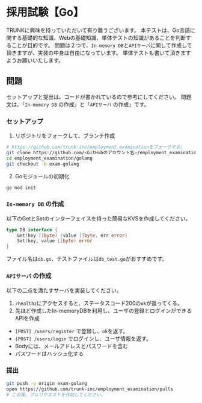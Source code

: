 # 採用試験【Go】

TRUNKに興味を持っていただいて有り難うございます。
本テストは、Go言語に関する基礎的な知識、Webの基礎知識、単体テストの知識があることを判断することが目的です。
問題は２つで、`In-memory DB`と`APIサーバ`に関して作成して頂きますが、実装の中身は自由になっています。
単体テストも書いて頂きますようお願いいたします。


## 問題

セットアップと提出は、コードが書かれているので参考にしてください。
問題文は、「`In-memory DB` の作成」と「`APIサーバ` の作成」です。

### セットアップ

1. リポジトリをフォークして、ブランチ作成
```bash
# https://github.com/trunk-inc/employment_examinationをフォークする。
git clone https://github.com/<GitHubのアカウント名>/employment_examination
cd employment_examination/golang
git checkout -b exam-golang
```

2. Goモジュールの初期化
```bash
go mod init
```

### `In-memory DB` の作成

以下のGetとSetのインターフェイスを持った簡易なKVSを作成してください。
```go
type DB interface {
	Get(key []byte) (value []byte, err error)
	Set(key, value []byte) error
}
```

ファイル名は`db.go`、テストファイルは`db_test.go`がおすすめです。

### `APIサーバ` の作成

以下の二点を満たすサーバを実装してください。
1. `/healthz`にアクセスすると、ステータスコード200の`ok`が返ってくる。
2. 先ほど作成したIn-memoryDBを利用し、ユーザの登録とログインができるAPIを作成
* `[POST] /users/register` で登録し、`ok`を返す。
* `[POST] /users/login` でログインし、ユーザ情報を返す。
* Bodyには、メールアドレスとパスワードを含む
* パスワードはハッシュ化する

### 提出

```bash
git push -u origin exam-golang
open https://github.com/trunk-inc/employment_examination/pulls
# この後、プルリクエストを作成してください。
```
